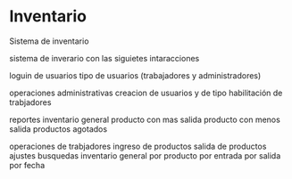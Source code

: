 # Inventario
Sistema de inventario 

sistema de inverario con las siguietes intaracciones

loguin de usuarios
  tipo de usuarios (trabajadores y administradores)

operaciones administrativas
  creacion de usuarios y de tipo
  habilitación de trabjadores

  reportes
    inventario general
    producto con mas salida
    producto con menos salida
    productos agotados

operaciones de trabjadores
  ingreso de productos
  salida de productos
  ajustes
  busquedas
    inventario general
    por producto
    por entrada
    por salida
    por fecha
